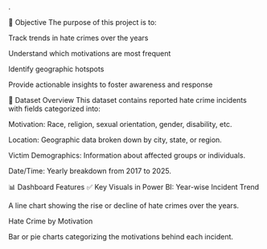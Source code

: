 .

🎯 Objective
The purpose of this project is to:

Track trends in hate crimes over the years

Understand which motivations are most frequent

Identify geographic hotspots

Provide actionable insights to foster awareness and response

📂 Dataset Overview
This dataset contains reported hate crime incidents with fields categorized into:

Motivation: Race, religion, sexual orientation, gender, disability, etc.

Location: Geographic data broken down by city, state, or region.

Victim Demographics: Information about affected groups or individuals.

Date/Time: Yearly breakdown from 2017 to 2025.

📊 Dashboard Features
✅ Key Visuals in Power BI:
Year-wise Incident Trend

A line chart showing the rise or decline of hate crimes over the years.

Hate Crime by Motivation

Bar or pie charts categorizing the motivations behind each incident.

